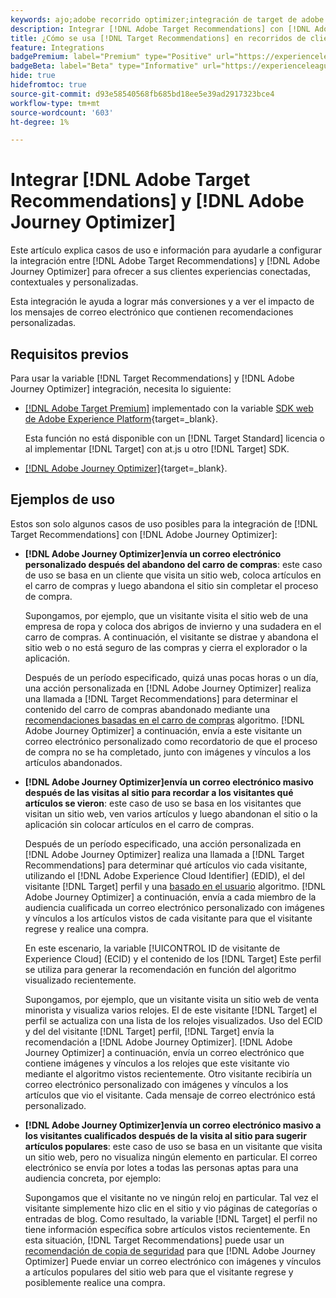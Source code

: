 ```yaml
---
keywords: ajo;adobe recorrido optimizer;integración de target de adobe recorrido optimizer;recommendations;recomendaciones de target;integración
description: Integrar [!DNL Adobe Target Recommendations] con [!DNL Adobe Journey Optimizer].
title: ¿Cómo se usa [!DNL Target Recommendations] en recorridos de clientes que utilizan [!DNL Adobe Journey Optimizer]?
feature: Integrations
badgePremium: label="Premium" type="Positive" url="https://experienceleague.adobe.com/docs/target/using/introduction/intro.html?lang=en#premium newtab=true" tooltip="Consulte qué se incluye en Target Premium."
badgeBeta: label="Beta" type="Informative" url="https://experienceleague.adobe.com/docs/target/using/introduction/intro.html?lang=es#beta newtab=true" tooltip="¿Qué son las funciones beta en  [!DNL Adobe Target]?"
hide: true
hidefromtoc: true
source-git-commit: d93e58540568fb685bd18ee5e39ad2917323bce4
workflow-type: tm+mt
source-wordcount: '603'
ht-degree: 1%

---
```


# Integrar [!DNL Adobe Target Recommendations] y [!DNL Adobe Journey Optimizer]

Este artículo explica casos de uso e información para ayudarle a configurar la integración entre [!DNL Adobe Target Recommendations] y [!DNL Adobe Journey Optimizer] para ofrecer a sus clientes experiencias conectadas, contextuales y personalizadas.

Esta integración le ayuda a lograr más conversiones y a ver el impacto de los mensajes de correo electrónico que contienen recomendaciones personalizadas.

## Requisitos previos  

Para usar la variable [!DNL Target Recommendations] y [!DNL Adobe Journey Optimizer] integración, necesita lo siguiente:

* [[!DNL Adobe Target Premium]](/help/main/c-intro/intro.md#premium) implementado con la variable [SDK web de Adobe Experience Platform](https://experienceleague.adobe.com/docs/target-dev/developer/client-side/aep-web-sdk.html?lang=es){target=_blank}.

  Esta función no está disponible con un [!DNL Target Standard] licencia o al implementar [!DNL Target] con at.js u otro [!DNL Target] SDK.

* [[!DNL Adobe Journey Optimizer]](https://experienceleague.adobe.com/docs/journey-optimizer/using/ajo-home.html){target=_blank}.

## Ejemplos de uso

Estos son solo algunos casos de uso posibles para la integración de [!DNL Target Recommendations] con [!DNL Adobe Journey Optimizer]:

* **[!DNL Adobe Journey Optimizer]envía un correo electrónico personalizado después del abandono del carro de compras**: este caso de uso se basa en un cliente que visita un sitio web, coloca artículos en el carro de compras y luego abandona el sitio sin completar el proceso de compra.

  Supongamos, por ejemplo, que un visitante visita el sitio web de una empresa de ropa y coloca dos abrigos de invierno y una sudadera en el carro de compras. A continuación, el visitante se distrae y abandona el sitio web o no está seguro de las compras y cierra el explorador o la aplicación.

  Después de un período especificado, quizá unas pocas horas o un día, una acción personalizada en [!DNL Adobe Journey Optimizer] realiza una llamada a [!DNL Target Recommendations] para determinar el contenido del carro de compras abandonado mediante una [recomendaciones basadas en el carro de compras](/help/main/c-recommendations/c-algorithms/base-the-recommendation-on-a-recommendation-key.md) algoritmo. [!DNL Adobe Journey Optimizer] a continuación, envía a este visitante un correo electrónico personalizado como recordatorio de que el proceso de compra no se ha completado, junto con imágenes y vínculos a los artículos abandonados.

* **[!DNL Adobe Journey Optimizer]envía un correo electrónico masivo después de las visitas al sitio para recordar a los visitantes qué artículos se vieron**: este caso de uso se basa en los visitantes que visitan un sitio web, ven varios artículos y luego abandonan el sitio o la aplicación sin colocar artículos en el carro de compras.

  Después de un período especificado, una acción personalizada en [!DNL Adobe Journey Optimizer] realiza una llamada a [!DNL Target Recommendations] para determinar qué artículos vio cada visitante, utilizando el [!DNL Adobe Experience Cloud Identifier] (EDID), el del visitante [!DNL Target] perfil y una [basado en el usuario](/help/main/c-recommendations/c-algorithms/base-the-recommendation-on-a-recommendation-key.md) algoritmo. [!DNL Adobe Journey Optimizer] a continuación, envía a cada miembro de la audiencia cualificada un correo electrónico personalizado con imágenes y vínculos a los artículos vistos de cada visitante para que el visitante regrese y realice una compra.

  En este escenario, la variable [!UICONTROL ID de visitante de Experience Cloud] (ECID) y el contenido de los [!DNL Target] Este perfil se utiliza para generar la recomendación en función del algoritmo visualizado recientemente.

  Supongamos, por ejemplo, que un visitante visita un sitio web de venta minorista y visualiza varios relojes. El de este visitante [!DNL Target] el perfil se actualiza con una lista de los relojes visualizados. Uso del ECID y del del visitante [!DNL Target] perfil, [!DNL Target] envía la recomendación a [!DNL Adobe Journey Optimizer]. [!DNL Adobe Journey Optimizer] a continuación, envía un correo electrónico que contiene imágenes y vínculos a los relojes que este visitante vio mediante el algoritmo vistos recientemente. Otro visitante recibiría un correo electrónico personalizado con imágenes y vínculos a los artículos que vio el visitante. Cada mensaje de correo electrónico está personalizado.

* **[!DNL Adobe Journey Optimizer]envía un correo electrónico masivo a los visitantes cualificados después de la visita al sitio para sugerir artículos populares**: este caso de uso se basa en un visitante que visita un sitio web, pero no visualiza ningún elemento en particular. El correo electrónico se envía por lotes a todas las personas aptas para una audiencia concreta, por ejemplo:

  Supongamos que el visitante no ve ningún reloj en particular. Tal vez el visitante simplemente hizo clic en el sitio y vio páginas de categorías o entradas de blog. Como resultado, la variable [!DNL Target] el perfil no tiene información específica sobre artículos vistos recientemente. En esta situación, [!DNL Target Recommendations] puede usar un [recomendación de copia de seguridad](/help/main/c-recommendations/c-algorithms/backup-recs.md) para que [!DNL Adobe Journey Optimizer] Puede enviar un correo electrónico con imágenes y vínculos a artículos populares del sitio web para que el visitante regrese y posiblemente realice una compra.


